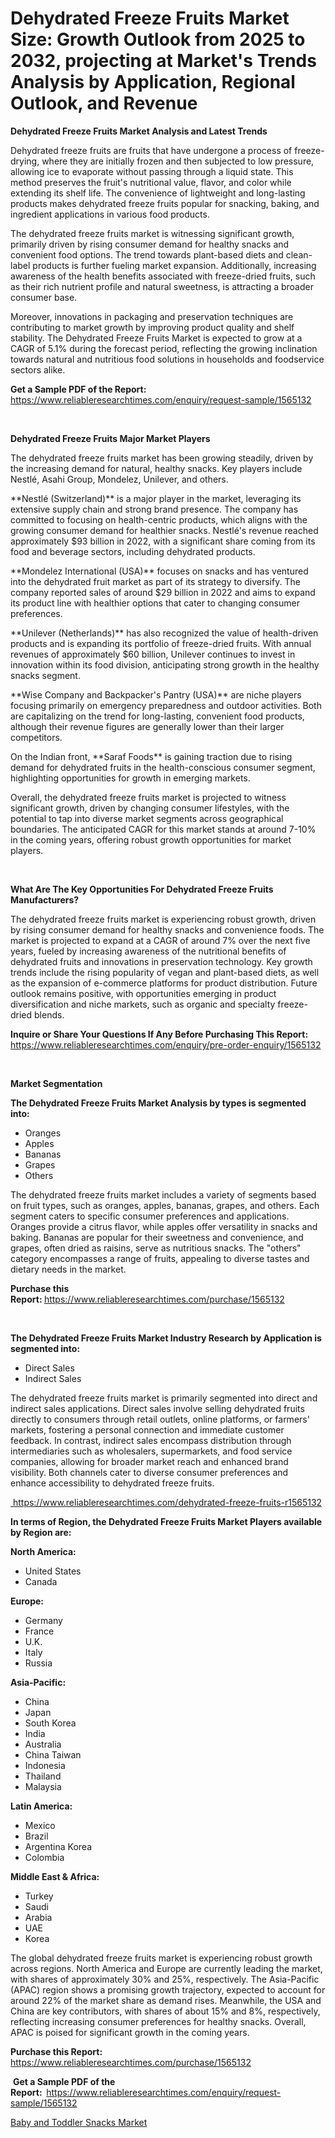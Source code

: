 <p><h1>Dehydrated Freeze Fruits Market Size: Growth Outlook from 2025 to 2032, projecting at Market's Trends Analysis by Application, Regional Outlook, and Revenue</h1></p><p><strong>Dehydrated Freeze Fruits Market Analysis and Latest Trends</strong></p>
<p><p>Dehydrated freeze fruits are fruits that have undergone a process of freeze-drying, where they are initially frozen and then subjected to low pressure, allowing ice to evaporate without passing through a liquid state. This method preserves the fruit's nutritional value, flavor, and color while extending its shelf life. The convenience of lightweight and long-lasting products makes dehydrated freeze fruits popular for snacking, baking, and ingredient applications in various food products.</p><p>The dehydrated freeze fruits market is witnessing significant growth, primarily driven by rising consumer demand for healthy snacks and convenient food options. The trend towards plant-based diets and clean-label products is further fueling market expansion. Additionally, increasing awareness of the health benefits associated with freeze-dried fruits, such as their rich nutrient profile and natural sweetness, is attracting a broader consumer base.</p><p>Moreover, innovations in packaging and preservation techniques are contributing to market growth by improving product quality and shelf stability. The Dehydrated Freeze Fruits Market is expected to grow at a CAGR of 5.1% during the forecast period, reflecting the growing inclination towards natural and nutritious food solutions in households and foodservice sectors alike.</p></p>
<p><strong>Get a Sample PDF of the Report:&nbsp;</strong> <a href="https://www.reliableresearchtimes.com/enquiry/request-sample/1565132?utm_campaign=2189&utm_medium=2&utm_source=Github&utm_content=ia&utm_term=15022025&utm_id=dehydrated-freeze-fruits">https://www.reliableresearchtimes.com/enquiry/request-sample/1565132</a></p>
<p>&nbsp;</p>
<p><strong>Dehydrated Freeze Fruits Major Market Players</strong></p>
<p><p>The dehydrated freeze fruits market has been growing steadily, driven by the increasing demand for natural, healthy snacks. Key players include Nestlé, Asahi Group, Mondelez, Unilever, and others.</p><p>**Nestlé (Switzerland)** is a major player in the market, leveraging its extensive supply chain and strong brand presence. The company has committed to focusing on health-centric products, which aligns with the growing consumer demand for healthier snacks. Nestlé's revenue reached approximately $93 billion in 2022, with a significant share coming from its food and beverage sectors, including dehydrated products.</p><p>**Mondelez International (USA)** focuses on snacks and has ventured into the dehydrated fruit market as part of its strategy to diversify. The company reported sales of around $29 billion in 2022 and aims to expand its product line with healthier options that cater to changing consumer preferences.</p><p>**Unilever (Netherlands)** has also recognized the value of health-driven products and is expanding its portfolio of freeze-dried fruits. With annual revenues of approximately $60 billion, Unilever continues to invest in innovation within its food division, anticipating strong growth in the healthy snacks segment.</p><p>**Wise Company and Backpacker's Pantry (USA)** are niche players focusing primarily on emergency preparedness and outdoor activities. Both are capitalizing on the trend for long-lasting, convenient food products, although their revenue figures are generally lower than their larger competitors.</p><p>On the Indian front, **Saraf Foods** is gaining traction due to rising demand for dehydrated fruits in the health-conscious consumer segment, highlighting opportunities for growth in emerging markets.</p><p>Overall, the dehydrated freeze fruits market is projected to witness significant growth, driven by changing consumer lifestyles, with the potential to tap into diverse market segments across geographical boundaries. The anticipated CAGR for this market stands at around 7-10% in the coming years, offering robust growth opportunities for market players.</p></p>
<p>&nbsp;</p>
<p><strong>What Are The Key Opportunities For Dehydrated Freeze Fruits Manufacturers?</strong></p>
<p><p>The dehydrated freeze fruits market is experiencing robust growth, driven by rising consumer demand for healthy snacks and convenience foods. The market is projected to expand at a CAGR of around 7% over the next five years, fueled by increasing awareness of the nutritional benefits of dehydrated fruits and innovations in preservation technology. Key growth trends include the rising popularity of vegan and plant-based diets, as well as the expansion of e-commerce platforms for product distribution. Future outlook remains positive, with opportunities emerging in product diversification and niche markets, such as organic and specialty freeze-dried blends.</p></p>
<p><strong>Inquire or Share Your Questions If Any Before Purchasing This Report:</strong> <a href="https://www.reliableresearchtimes.com/enquiry/pre-order-enquiry/1565132?utm_campaign=2189&utm_medium=2&utm_source=Github&utm_content=ia&utm_term=15022025&utm_id=dehydrated-freeze-fruits">https://www.reliableresearchtimes.com/enquiry/pre-order-enquiry/1565132</a></p>
<p>&nbsp;</p>
<p><strong>Market Segmentation</strong></p>
<p><strong>The Dehydrated Freeze Fruits Market Analysis by types is segmented into:</strong></p>
<p><ul><li>Oranges</li><li>Apples</li><li>Bananas</li><li>Grapes</li><li>Others</li></ul></p>
<p><p>The dehydrated freeze fruits market includes a variety of segments based on fruit types, such as oranges, apples, bananas, grapes, and others. Each segment caters to specific consumer preferences and applications. Oranges provide a citrus flavor, while apples offer versatility in snacks and baking. Bananas are popular for their sweetness and convenience, and grapes, often dried as raisins, serve as nutritious snacks. The "others" category encompasses a range of fruits, appealing to diverse tastes and dietary needs in the market.</p></p>
<p><strong>Purchase this Report:&nbsp;</strong><a href="https://www.reliableresearchtimes.com/purchase/1565132?utm_campaign=2189&utm_medium=2&utm_source=Github&utm_content=ia&utm_term=15022025&utm_id=dehydrated-freeze-fruits">https://www.reliableresearchtimes.com/purchase/1565132</a></p>
<p>&nbsp;</p>
<p><strong>The Dehydrated Freeze Fruits Market Industry Research by Application is segmented into:</strong></p>
<p><ul><li>Direct Sales</li><li>Indirect Sales</li></ul></p>
<p><p>The dehydrated freeze fruits market is primarily segmented into direct and indirect sales applications. Direct sales involve selling dehydrated fruits directly to consumers through retail outlets, online platforms, or farmers' markets, fostering a personal connection and immediate customer feedback. In contrast, indirect sales encompass distribution through intermediaries such as wholesalers, supermarkets, and food service companies, allowing for broader market reach and enhanced brand visibility. Both channels cater to diverse consumer preferences and enhance accessibility to dehydrated freeze fruits.</p></p>
<p><a href="https://www.reliableresearchtimes.com/dehydrated-freeze-fruits-r1565132?utm_campaign=2189&utm_medium=2&utm_source=Github&utm_content=ia&utm_term=15022025&utm_id=dehydrated-freeze-fruits">&nbsp;https://www.reliableresearchtimes.com/dehydrated-freeze-fruits-r1565132</a></p>
<p><strong>In terms of Region, the Dehydrated Freeze Fruits Market Players available by Region are:</strong></p>
<p>
    <p> <strong> North America: </strong>
        <ul>
            <li>United States</li>
            <li>Canada</li>
        </ul>
        </p> 
    <p> <strong> Europe: </strong>
        <ul>
            <li>Germany</li>
            <li>France</li>
            <li>U.K.</li>
            <li>Italy</li>
            <li>Russia</li>
        </ul>
        </p> 
    <p> <strong> Asia-Pacific: </strong>
        <ul>
            <li>China</li>
            <li>Japan</li>
            <li>South Korea</li>
            <li>India</li>
            <li>Australia</li>
            <li>China Taiwan</li>
            <li>Indonesia</li>
            <li>Thailand</li>
            <li>Malaysia</li>
        </ul>
        </p> 
    <p> <strong> Latin America: </strong>
        <ul>
            <li>Mexico</li>
            <li>Brazil</li>
            <li>Argentina Korea</li>
            <li>Colombia</li>
        </ul>
        </p> 
    <p> <strong> Middle East & Africa: </strong>
        <ul>
            <li>Turkey</li>
            <li>Saudi</li>
            <li>Arabia</li>
            <li>UAE</li>
            <li>Korea</li>
        </ul>
    </p>
    </p>
<p><p>The global dehydrated freeze fruits market is experiencing robust growth across regions. North America and Europe are currently leading the market, with shares of approximately 30% and 25%, respectively. The Asia-Pacific (APAC) region shows a promising growth trajectory, expected to account for around 22% of the market share as demand rises. Meanwhile, the USA and China are key contributors, with shares of about 15% and 8%, respectively, reflecting increasing consumer preferences for healthy snacks. Overall, APAC is poised for significant growth in the coming years.</p></p>
<p><strong>Purchase this Report: </strong><a href="https://www.reliableresearchtimes.com/purchase/1565132?utm_campaign=2189&utm_medium=2&utm_source=Github&utm_content=ia&utm_term=15022025&utm_id=dehydrated-freeze-fruits">https://www.reliableresearchtimes.com/purchase/1565132</a></p>
<p>&nbsp;<strong>Get a Sample PDF of the Report:&nbsp;&nbsp;</strong><a href="https://www.reliableresearchtimes.com/enquiry/request-sample/1565132?utm_campaign=2189&utm_medium=2&utm_source=Github&utm_content=ia&utm_term=15022025&utm_id=dehydrated-freeze-fruits">https://www.reliableresearchtimes.com/enquiry/request-sample/1565132</a></p>
<p><strong></strong></p>
<p><p><a href="https://github.com/NargisHussain75/Market-Research-Report-List-1/blob/main/baby-and-toddler-snacks-market.md?utm_campaign=2189&utm_medium=2&utm_source=Github&utm_content=ia&utm_term=15022025&utm_id=dehydrated-freeze-fruits">Baby and Toddler Snacks Market</a></p></p>